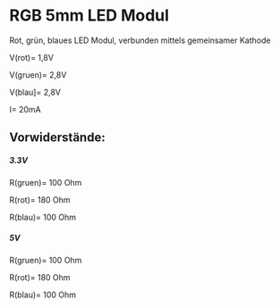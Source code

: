 # RGB 5mm LED Modul

Rot, grün, blaues LED Modul, verbunden mittels gemeinsamer Kathode

V(rot)= 1,8V

V(gruen)= 2,8V

V(blau]= 2,8V

I= 20mA

## Vorwiderstände:
##### 3.3V
R(gruen)= 100 Ohm 

R(rot)= 180 Ohm

R(blau)= 100 Ohm

##### 5V
R(gruen)= 100 Ohm

R(rot)= 180 Ohm

R(blau)= 100 Ohm

